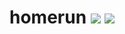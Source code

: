 # homerun [![](https://badge.fury.io/js/homerun.svg)](http://badge.fury.io/js/homerun) [![](https://travis-ci.org/typicode/homerun.svg?branch=master)](https://travis-ci.org/typicode/homerun)
